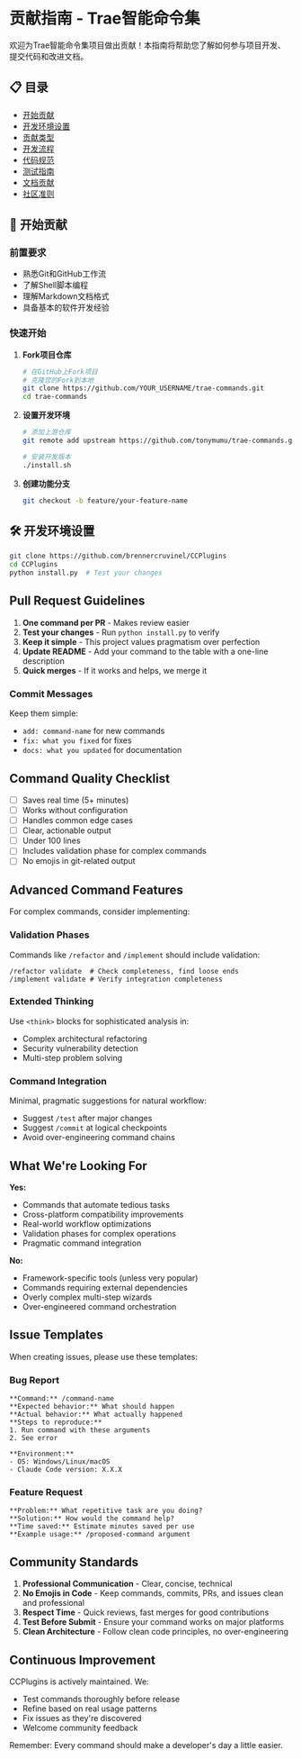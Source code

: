 # 贡献指南 - Trae智能命令集

欢迎为Trae智能命令集项目做出贡献！本指南将帮助您了解如何参与项目开发、提交代码和改进文档。

## 📋 目录
- [开始贡献](#开始贡献)
- [开发环境设置](#开发环境设置)
- [贡献类型](#贡献类型)
- [开发流程](#开发流程)
- [代码规范](#代码规范)
- [测试指南](#测试指南)
- [文档贡献](#文档贡献)
- [社区准则](#社区准则)

## 🚀 开始贡献

### 前置要求
- 熟悉Git和GitHub工作流
- 了解Shell脚本编程
- 理解Markdown文档格式
- 具备基本的软件开发经验

### 快速开始
1. **Fork项目仓库**
   ```bash
   # 在GitHub上Fork项目
   # 克隆您的Fork到本地
   git clone https://github.com/YOUR_USERNAME/trae-commands.git
   cd trae-commands
   ```

2. **设置开发环境**
   ```bash
   # 添加上游仓库
   git remote add upstream https://github.com/tonymumu/trae-commands.git
   
   # 安装开发版本
   ./install.sh
   ```

3. **创建功能分支**
   ```bash
   git checkout -b feature/your-feature-name
   ```

## 🛠️ 开发环境设置

```bash
git clone https://github.com/brennercruvinel/CCPlugins
cd CCPlugins
python install.py  # Test your changes
```

## Pull Request Guidelines

1. **One command per PR** - Makes review easier
2. **Test your changes** - Run `python install.py` to verify
3. **Keep it simple** - This project values pragmatism over perfection
4. **Update README** - Add your command to the table with a one-line description
5. **Quick merges** - If it works and helps, we merge it

### Commit Messages
Keep them simple:
- `add: command-name` for new commands
- `fix: what you fixed` for fixes
- `docs: what you updated` for documentation

## Command Quality Checklist

- [ ] Saves real time (5+ minutes)
- [ ] Works without configuration
- [ ] Handles common edge cases
- [ ] Clear, actionable output
- [ ] Under 100 lines
- [ ] Includes validation phase for complex commands
- [ ] No emojis in git-related output

## Advanced Command Features

For complex commands, consider implementing:

### Validation Phases
Commands like `/refactor` and `/implement` should include validation:
```
/refactor validate  # Check completeness, find loose ends
/implement validate # Verify integration completeness
```

### Extended Thinking
Use `<think>` blocks for sophisticated analysis in:
- Complex architectural refactoring
- Security vulnerability detection
- Multi-step problem solving

### Command Integration
Minimal, pragmatic suggestions for natural workflow:
- Suggest `/test` after major changes
- Suggest `/commit` at logical checkpoints
- Avoid over-engineering command chains

## What We're Looking For

**Yes:**
- Commands that automate tedious tasks
- Cross-platform compatibility improvements  
- Real-world workflow optimizations
- Validation phases for complex operations
- Pragmatic command integration

**No:**
- Framework-specific tools (unless very popular)
- Commands requiring external dependencies
- Overly complex multi-step wizards
- Over-engineered command orchestration

## Issue Templates

When creating issues, please use these templates:

### Bug Report
```
**Command:** /command-name
**Expected behavior:** What should happen
**Actual behavior:** What actually happened
**Steps to reproduce:**
1. Run command with these arguments
2. See error

**Environment:**
- OS: Windows/Linux/macOS
- Claude Code version: X.X.X
```

### Feature Request
```
**Problem:** What repetitive task are you doing?
**Solution:** How would the command help?
**Time saved:** Estimate minutes saved per use
**Example usage:** /proposed-command argument
```

## Community Standards

1. **Professional Communication** - Clear, concise, technical
2. **No Emojis in Code** - Keep commands, commits, PRs, and issues clean and professional
3. **Respect Time** - Quick reviews, fast merges for good contributions
4. **Test Before Submit** - Ensure your command works on major platforms
5. **Clean Architecture** - Follow clean code principles, no over-engineering

## Continuous Improvement

CCPlugins is actively maintained. We:
- Test commands thoroughly before release
- Refine based on real usage patterns
- Fix issues as they're discovered
- Welcome community feedback

Remember: Every command should make a developer's day a little easier.
